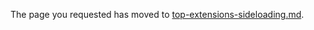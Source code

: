 
The page you requested has moved to [top-extensions-sideloading.md](top-extensions-sideloading.md). 
